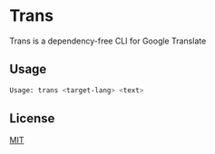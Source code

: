 # Trans

Trans is a dependency-free CLI for Google Translate

## Usage

```bash
Usage: trans <target-lang> <text>
```

## License
[MIT](https://choosealicense.com/licenses/mit/)